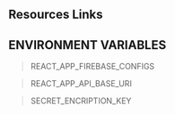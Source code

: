 ## Resources Links

## ENVIRONMENT VARIABLES

> REACT_APP_FIREBASE_CONFIGS

> REACT_APP_API_BASE_URI

> SECRET_ENCRIPTION_KEY
